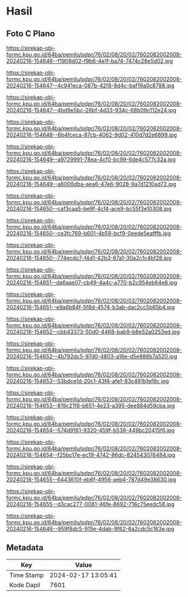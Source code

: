 # Hasil

## Foto C Plano

https://sirekap-obj-formc.kpu.go.id/64ba/pemilu/pdpr/76/02/08/20/02/7602082002008-20240216-154646--f1908d02-f9b6-4e1f-ba74-7474c28e5d02.jpg

https://sirekap-obj-formc.kpu.go.id/64ba/pemilu/pdpr/76/02/08/20/02/7602082002008-20240216-154647--4c941eca-087b-42f8-8d4c-baf19a0c8788.jpg

https://sirekap-obj-formc.kpu.go.id/64ba/pemilu/pdpr/76/02/08/20/02/7602082002008-20240216-154647--4bd9e5bc-26bf-4d33-934c-68b09c112e24.jpg

https://sirekap-obj-formc.kpu.go.id/64ba/pemilu/pdpr/76/02/08/20/02/7602082002008-20240216-154648--6b4fceca-87cb-4062-9d02-410d7d2e6899.jpg

https://sirekap-obj-formc.kpu.go.id/64ba/pemilu/pdpr/76/02/08/20/02/7602082002008-20240216-154649--a9729991-78ea-4cf0-bc99-6de4c577c32a.jpg

https://sirekap-obj-formc.kpu.go.id/64ba/pemilu/pdpr/76/02/08/20/02/7602082002008-20240216-154649--a6008dba-aea6-47e6-9028-9a7d1210ad72.jpg

https://sirekap-obj-formc.kpu.go.id/64ba/pemilu/pdpr/76/02/08/20/02/7602082002008-20240216-154650--caf3caa5-be9f-4cf4-ace9-bc55f3e10308.jpg

https://sirekap-obj-formc.kpu.go.id/64ba/pemilu/pdpr/76/02/08/20/02/7602082002008-20240216-154650--ce3fc769-b601-4b59-bcf9-0eede5eafffb.jpg

https://sirekap-obj-formc.kpu.go.id/64ba/pemilu/pdpr/76/02/08/20/02/7602082002008-20240216-154650--774ecdc7-f4d1-42b3-87a1-30a2c1c4bf28.jpg

https://sirekap-obj-formc.kpu.go.id/64ba/pemilu/pdpr/76/02/08/20/02/7602082002008-20240216-154651--da6aae07-cb49-4a4c-a770-b2c954eb64e8.jpg

https://sirekap-obj-formc.kpu.go.id/64ba/pemilu/pdpr/76/02/08/20/02/7602082002008-20240216-154651--e9a6b84f-5f8d-4574-b3ab-dac2cc5b65b4.jpg

https://sirekap-obj-formc.kpu.go.id/64ba/pemilu/pdpr/76/02/08/20/02/7602082002008-20240216-154652--cbb43373-50d0-4468-bab9-b8e52a0253ed.jpg

https://sirekap-obj-formc.kpu.go.id/64ba/pemilu/pdpr/76/02/08/20/02/7602082002008-20240216-154652--4b792dc5-97d0-4803-a16e-d5e886b7a520.jpg

https://sirekap-obj-formc.kpu.go.id/64ba/pemilu/pdpr/76/02/08/20/02/7602082002008-20240216-154653--53bdce1d-20c1-43f4-afe1-83c491b1ef8c.jpg

https://sirekap-obj-formc.kpu.go.id/64ba/pemilu/pdpr/76/02/08/20/02/7602082002008-20240216-154653--819c21f8-b651-4e23-a395-dee884d59cba.jpg

https://sirekap-obj-formc.kpu.go.id/64ba/pemilu/pdpr/76/02/08/20/02/7602082002008-20240216-154654--574d9161-9320-459f-b538-449bc20415f6.jpg

https://sirekap-obj-formc.kpu.go.id/64ba/pemilu/pdpr/76/02/08/20/02/7602082002008-20240216-154654--f25bc17e-ec19-4742-86dc-824543076484.jpg

https://sirekap-obj-formc.kpu.go.id/64ba/pemilu/pdpr/76/02/08/20/02/7602082002008-20240216-154655--6443610f-eb6f-4956-aeb4-787d49e38630.jpg

https://sirekap-obj-formc.kpu.go.id/64ba/pemilu/pdpr/76/02/08/20/02/7602082002008-20240216-154655--d3cac277-0081-46fe-8692-716c75eedc58.jpg

https://sirekap-obj-formc.kpu.go.id/64ba/pemilu/pdpr/76/02/08/20/02/7602082002008-20240216-154646--959f8dc5-915e-4dab-9f62-6a2cdc5c163e.jpg


## Metadata

| Key        | Value               |
| ---------- | ------------------- |
| Time Stamp | 2024-02-17 13:05:41 |
| Kode Dapil | 7601                |



